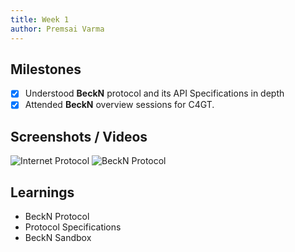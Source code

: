 ```yaml
---
title: Week 1
author: Premsai Varma 
---
```


## Milestones
- [x] Understood **BeckN** protocol and its API Specifications in depth
- [x] Attended **BeckN** overview sessions for C4GT.

## Screenshots / Videos 
![Internet Protocol](https://i.ibb.co/yk7mGgT/Screenshot-from-2023-07-27-17-44-21.png)
![BeckN Protocol](https://i.ibb.co/fQLZsZk/Screenshot-from-2023-07-27-17-45-54.png)

## Learnings
- BeckN Protocol
- Protocol Specifications
- BeckN Sandbox